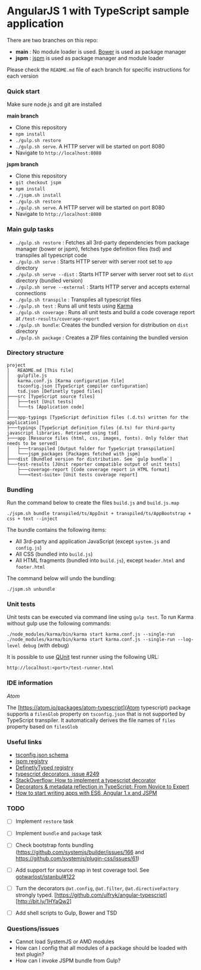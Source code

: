 # AngularJS 1 with TypeScript sample application

There are two branches on this repo:

- **main** : No module loader is used. [Bower](http://bower.io/) is used as package manager
- **jspm** : [jspm](http://jspm.io/) is used as package manager and module loader

Please check the `README.md` file of each branch for specific instructions for each version

### Quick start

Make sure node.js and git are installed

**main branch**

* Clone this repository
* `npm install`
* `./gulp.sh restore`
* `./gulp.sh serve`. A HTTP server will be started on port 8080
* Navigate to `http://localhost:8080`

**jspm branch**

* Clone this repository
* `git checkout jspm`
* `npm install`
* `./jspm.sh install`
* `./gulp.sh restore`
* `./gulp.sh serve`. A HTTP server will be started on port 8080
* Navigate to `http://localhost:8080`

### Main gulp tasks

* `./gulp.sh restore` : Fetches all 3rd-party dependencies from package manager (bower or jspm), fetches type definition files (tsd) and transpiles all typescript code
* `./gulp.sh serve` : Starts HTTP server with server root set to `app` directory
* `./gulp.sh serve --dist` : Starts HTTP server with server root set to `dist` directory (bundled version)
* `./gulp.sh serve --external` : Starts HTTP server and accepts external connections
* `./gulp.sh transpile` : Transpiles all typescript files
* `./gulp.sh test` : Runs all unit tests using [Karma](http://karma-runner.github.io)
* `./gulp.sh coverage` : Runs all unit tests and build a code coverage report at `/test-results/coverage-report`
* `./gulp.sh bundle`: Creates the bundled version for distribution on `dist` directory
* `./gulp.sh package` : Creates a ZIP files containing the bundled version

### Directory structure

```
project
│   README.md [This file]
│   gulpfile.js
│   karma.conf.js [Karma configuration file]
│   tsconfig.json [TypeScript compiler configuration]
│   tsd.json [Definetly typed files]
├───src [TypeScript source files]
│   ├───test [Unit tests]
│   └───ts [Application code]
|
├───app-typings [TypeScript definition files (.d.ts) written for the application]
├───typings [TypeScript definition files (d.ts) for third-party javascript libraries. Retrieved using tsd]
├───app [Resource files (html, css, images, fonts). Only folder that needs to be served]
│   ├───transpiled [Output folder for TypeScript transpilation]
│   └───jspm_packages [Packages fetched with jspm]
├───dist [Bundled version for distribution. See `gulp bundle`]
└───test-results [JUnit reporter compatible output of unit tests]
    ├───coverage-report [Code coverage report in HTML format]
    └───<test-suite> [Unit tests coverage report]
```

### Bundling

Run the command below to create the files `build.js` and `build.js.map`

`./jspm.sh bundle transpiled/ts/AppInit + transpiled/ts/AppBootstrap + css + text --inject`

The bundle contains the following items:

- All 3rd-party and application JavaScript (except `system.js` and `config.js`)
- All CSS (bundled into `build.js`)
- All HTML fragments (bundled into `build.js`), except `header.html` and `footer.html`

The command below will undo the bundling:

`./jspm.sh unbundle`

### Unit tests

Unit tests can be executed via command line using `gulp test`. To run Karma without gulp use the following commands:

`./node_modules/karma/bin/karma start karma.conf.js --single-run`
`./node_modules/karma/bin/karma start karma.conf.js --single-run --log-level debug` (with debug)

It is possible to use [QUnit](https://qunitjs.com/) test runner using the following URL:

`http://localhost:<port>/test-runner.html`

### IDE information

*Atom*

The [https://atom.io/packages/atom-typescript](Atom typescript) package supports a `filesGlob` property on `tsconfig.json` that is not supported by TypeScript transpiler. It automatically derives the file names of `files` property based on `filesGlob`

### Useful links

* [tsconfig.json schema](http://json.schemastore.org/tsconfig)
* [jspm registry](http://kasperlewau.github.io/registry/#/)
* [DefinetlyTyped registry](http://definitelytyped.org/tsd/)
* [typescript decorators, issue #249](https://github.com/Microsoft/TypeScript/issues/2249)
* [StackOverflow: How to implement a typescript decorator](http://stackoverflow.com/questions/29775830/how-to-implement-a-typescript-decorator)
* [Decorators & metadata reflection in TypeScript: From Novice to Expert](http://blog.wolksoftware.com/decorators-reflection-javascript-typescript)
* [How to start writing apps with ES6, Angular 1.x and JSPM](http://martinmicunda.com/2015/02/09/how-to-start-writing-apps-with-es6-angular-1x-and-jspm/)


### TODO

- [ ] Implement `restore` task
- [ ] Implement `bundle` and `package` task
- [ ] Check bootstrap fonts bundling (https://github.com/systemjs/builder/issues/166 and https://github.com/systemjs/plugin-css/issues/61)
- [ ] Add support for source map in test coverage tool. See [gotwarlost/istanbul#122](https://github.com/gotwarlost/istanbul/issues/212)
- [ ] Turn the decorators `@at.config`, `@at.filter`, `@at.directiveFactory` strongly typed. [https://github.com/ulfryk/angular-typescript] [http://bit.ly/1HYaQw2]
- [ ] Add shell scripts to Gulp, Bower and TSD


### Questions/issues

- Cannot load SystemJS or AMD modules
- How can I config that all modules of a package should be loaded with text plugin?
- How can I invoke JSPM bundle from Gulp?

